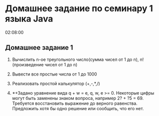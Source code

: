 # Домашнее задание по семинару 1 языка Java


02:08:00
## Домашнее задание 1

1. Вычислить n-ое треугольного число(сумма чисел от 1 до n), n! 
(произведение чисел от 1 до n)

2. Вывести все простые числа от 1 до 1000 

3. Реализовать простой калькулятор (+,-,*,/)

4. *+Задано уравнение вида q + w = e, q, w, e >= 0. 
Некоторые цифры могут быть заменены знаком вопроса, например 2? + ?5 = 69. 
Требуется восстановить выражение до верного равенства. 
Предложить хотя бы одно решение или сообщить, что его нет.